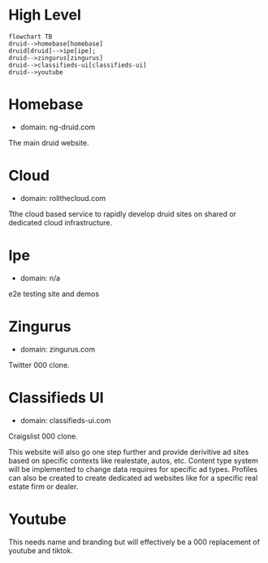 
# High Level

```mermaid
flowchart TB
druid-->homebase[homebase]
druid[druid]-->ipe[ipe];
druid-->zingurus[zingurus]
druid-->classifieds-ui[classifieds-ui]
druid-->youtube
```
# Homebase

* domain: ng-druid.com

The main druid website.

# Cloud

* domain: rollthecloud.com

Tthe cloud based service to rapidly develop druid sites on shared or dedicated cloud infrastructure.

# Ipe

* domain: n/a

e2e testing site and demos

# Zingurus

* domain: zingurus.com

Twitter 000 clone.


# Classifieds UI

* domain: classifieds-ui.com

Craigslist 000 clone.

This website will also go one step further and provide derivitive ad sites based on specific contexts like realestate, autos, etc. Content type system will be implemented to change data requires for specific ad types. Profiles can also be created to create dedicated ad websites like for a specific real estate firm or dealer.

# Youtube

This needs name and branding but will effectively be a 000 replacement of youtube and tiktok.
